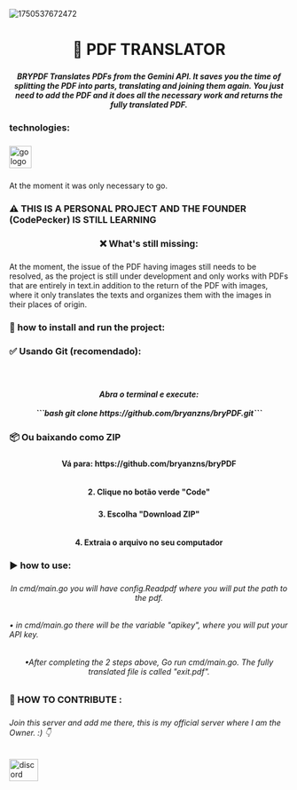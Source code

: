 ![1750537672472](https://github.com/user-attachments/assets/671b4c42-35b8-4637-a9fa-e71570accfd3)
<h1 align="center">📜     PDF TRANSLATOR</h1>

###

<h5 align="center">BRYPDF Translates PDFs from the Gemini API. It saves you the time of splitting the PDF into parts, translating and joining them again. You just need to add the PDF and it does all the necessary work and returns the fully translated PDF.</h5>

###

<h3 align="left">technologies:</h3>

###

<div align="left">
  <img src="https://cdn.jsdelivr.net/gh/devicons/devicon/icons/go/go-original-wordmark.svg" height="40" alt="go logo"  />
</div>

###

<p align="left">At the moment it was only necessary to go.</p>

###

<h3 align="left">⚠️ THIS IS A PERSONAL PROJECT AND THE FOUNDER (CodePecker) IS STILL LEARNING</h3>

###

<h3 align="center">❌️ What's still missing:</h3>

###

<p align="left">At the moment, the issue of the PDF having images still needs to be resolved, as the project is still under development and only works with PDFs that are entirely in text.in addition to the return of the PDF with images, where it only translates the texts and organizes them with the images in their places of origin.</p>

###

<h3 align="left">📶 how to install and run the project:</h3>

###

<h3 align="left">✅ Usando Git (recomendado):</h3>

###

<br clear="both">

<h5 align="center">Abra o terminal e execute:<br><br> ```bash 
git clone https://github.com/bryanzns/bryPDF.git```</h5>

###

<h3 align="left">📦 Ou baixando como ZIP</h3>

###

<h4 align="center">Vá para: https://github.com/bryanzns/bryPDF<br><br><br>2. Clique no botão verde "Code"</h4>

###

<h4 align="center">3. Escolha "Download ZIP"<br><br><br>4. Extraia o arquivo no seu computador</h4>

###

<h3 align="left">▶️ how to use:</h3>

###

<h6 align="center">In cmd/main.go you will have config.Readpdf where you will put the path to the pdf.</h6>

###

<h6 align="left">• in cmd/main.go there will be the variable "apikey", where you will put your API key.</h6>

###

<h6 align="center">•After completing the 2 steps above, Go run cmd/main.go. The fully translated file is called "exit.pdf".</h6>

###

<h3 align="left">🤝 HOW TO CONTRIBUTE :</h3>

###

<h6 align="left">Join this server and add me there, this is my official server where I am the Owner. :) 👇</h6>

###

<div align="left">
  <a href="https://discord.gg/G98e8qNt" target="_blank">
    <img src="https://raw.githubusercontent.com/maurodesouza/profile-readme-generator/master/src/assets/icons/social/discord/default.svg" width="52" height="40" alt="discord logo"  />
  </a>
</div>

###
